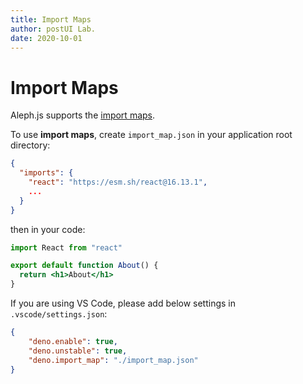 ```yaml
---
title: Import Maps
author: postUI Lab.
date: 2020-10-01
---
```


# Import Maps

Aleph.js supports the [import maps](https://github.com/WICG/import-maps).

To use **import maps**, create `import_map.json` in your application root directory:
```json
{
  "imports": {
    "react": "https://esm.sh/react@16.13.1",
    ...
  }
}
```

then in your code:

```jsx
import React from "react"

export default function About() {
  return <h1>About</h1>
}
```

If you are using VS Code, please add below settings in `.vscode/settings.json`:
```json
{
    "deno.enable": true,
    "deno.unstable": true,
    "deno.import_map": "./import_map.json"
}
```